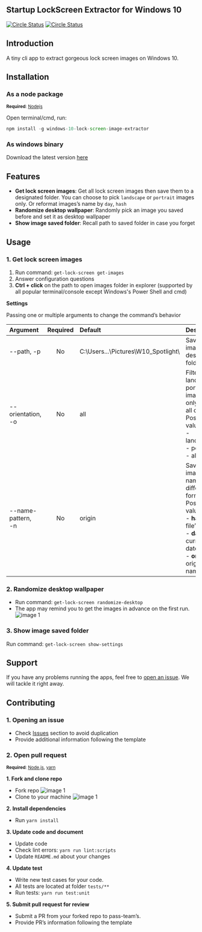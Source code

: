 ## Startup LockScreen Extractor for Windows 10
<p align="left">
  <a href="https://github.com/pass-team/windows-10-lock-screen-image-extractor/actions?query=event%3Apush++branch%3Adevelop++"><img alt="Circle Status" src="https://github.com/pass-team/windows-10-lock-screen-image-extractor/workflows/Pull%20Request%20Validation/badge.svg?branch=develop&event=push"></a>
  <a href="https://app.codacy.com/gh/pass-team/windows-10-lock-screen-image-extractor?utm_source=github.com&utm_medium=referral&utm_content=pass-team/windows-10-lock-screen-image-extractor&utm_campaign=Badge_Grade_Dashboard"><img alt="Circle Status" src="https://github.com/pass-team/windows-10-lock-screen-image-extractor/workflows/build/badge.svg?branch=develop&event=push"></a>
</p>

## Introduction
A tiny cli app to extract gorgeous lock screen images on Windows 10.

## Installation
### As a node package
<sub>**Required**: [Nodejs](https://nodejs.org/en/)</sub>

Open terminal/cmd, run:
```javascript
npm install -g windows-10-lock-screen-image-extractor
```
### As windows binary
Download the latest version [here](https://github.com/pass-team/windows-10-lock-screen-image-extractor/releases)


## Features
* **Get lock screen images**: Get all lock screen images then save them to a designated folder.
You can choose to pick `landscape` or `portrait` images only. Or reformat images’s name  by `day`, `hash`
* **Randomize desktop wallpaper**: Randomly pick an image you saved before and set it as desktop wallpaper
* **Show image saved folder**: Recall path to saved folder in case you forget

## Usage
### 1. Get lock screen images
1. Run command: `get-lock-screen get-images`
2. Answer configuration questions
3. **Ctrl + click** on the path to open images folder in explorer (supported by all popular terminal/console except Windows's Power Shell and cmd)

**Settings**

Passing one or multiple arguments to change the command’s behavior

| Argument | Required     | Default | Description | Example |
| :------- | :----------: | :------ | :---------- | :-------|
| --path, -p | No | C:\Users\...\Pictures\W10_Spotlight\ | Save images to a designated folder | get-lock-screen get-image -p=”D:/images” |
| --orientation,<br> -o | No | all | Filter landscape, portrait images only or get all of them<br>Possible values:<br>- landscape<br>- portrait<br>- all | get-lock-screen get-image -o=landscape |
| --name-pattern,<br> -n | No | origin | Save images name in different formats<br>Possible values:<br>- **hash**: file’s hash<br>- **date**: current date<br>- **origin**: original name | get-lock-screen get-image -no=origin |

### 2. Randomize desktop wallpaper
* Run command: `get-lock-screen randomize-desktop`
* The app may remind you to get the images in advance on the first run.
![image 1](.github/assets/image_1.png)

### 3. Show image saved folder
Run command: `get-lock-screen show-settings`

## Support
If you have any problems running the apps, feel free to [open an issue](https://github.com/pass-team/windows-10-lock-screen-image-extractor/issues/new). We will tackle it right away.

## Contributing
### 1. Opening an issue
* Check [Issues](https://github.com/pass-team/windows-10-lock-screen-image-extractor/issues) section to avoid duplication
* Provide additional information following the template
### 2. Open pull request
<sub>**Required**: [Node.js](https://nodejs.org/en/download/), [yarn](https://github.com/yarnpkg/yarn)</sub>

**1. Fork and clone repo**
* Fork repo
![image 1](.github/assets/image_2.png)
* Clone to your machine
![image 1](.github/assets/image_3.png)

**2.  Install dependencies**
* Run `yarn install`

**3.  Update code and document**
* Update code
* Check lint errors: `yarn run lint:scripts`
* Update `README.md` about your changes

**4. Update test**
* Write new test cases for your code.
* All tests are located at folder `tests/**`
* Run tests: `yarn run test:unit`

**5. Submit pull request for review**
* Submit a PR from your forked repo to pass-team’s.
* Provide PR’s information following the template


